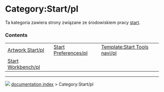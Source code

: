 # Category:Start/pl
Ta kategoria zawiera strony związane ze środowiskiem pracy [start](Start_Workbench/pl.md).

### Contents

|     |     |     |
| --- | --- | --- |
| [Artwork Start/pl](Artwork_Start/pl.md) | [Start Preferences/pl](Start_Preferences/pl.md) | [Template:Start Tools navi/pl](Template_Start_Tools_navi/pl.md) |
| [Start Workbench/pl](Start_Workbench/pl.md) |



---
![](images/Right_arrow.png) [documentation index](../README.md) > Category:Start/pl

